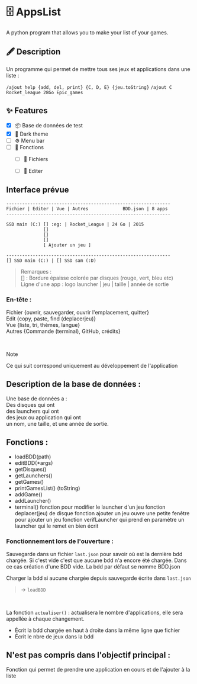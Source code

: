 # 🗄️ AppsList
A python program that allows you to make your list of your games.

## 🖋️ Description
Un programme qui permet de mettre tous ses jeux et applications dans une liste :  

`/ajout help {add, del, print} {C, D, E} {jeu.toString}`
`/ajout C Rocket_league 28Go Epic_games`

## ✨ Features
- [X] 📦 Base de données de test
- [X] 🌙 Dark theme
- [ ] ⚙️ Menu bar
- [ ] 📜 Fonctions
  - [ ] 📎 Fichiers
  - [ ] 📎 Editer
     

## Interface prévue
```
--------------------------------------------------------------
Fichier | Editer | Vue | Autres             BDD.json | 8 apps
--------------------------------------------------------------

SSD main (C:) [] :eg: | Rocket_League | 24 Go | 2015
              []
              []
              []
              [ Ajouter un jeu ]

--------------------------------------------------------------
[] SSD main (C:) | [] SSD sam (:D)
```
>Remarques :  
>[] : Bordure épaisse colorée par disques (rouge, vert, bleu etc)  
>Ligne d'une app : logo launcher | jeu | taille | année de sortie

### En-tête :
Fichier {ouvrir, sauvegarder, ouvrir l'emplacement, quitter}  
Edit {copy, paste, find (deplacerjeu)}  
Vue {liste, tri, thèmes, langue}  
Autres {Commande (terminal), GitHub, crédits}

<br>

>[!NOTE]
>Ce qui suit correspond uniquement au développement de l'application

## Description de la base de données :
Une base de données a :  
Des disques qui ont  
des launchers qui ont  
des jeux ou application qui ont  
un nom, une taille, et une année de sortie.  

## Fonctions :
- loadBDD(path)
- editBDD(*args)
- getDisques()
- getLaunchers()
- getGames()
- printGamesList() (toString)
- addGame()
- addLauncher()
- terminal()
fonction pour modifier le launcher d'un jeu
fonction deplacer(jeu) de disque
fonction ajouter un jeu ouvre une petite fenêtre pour ajouter un jeu
fonction verifLauncher qui prend en paramètre un launcher qui le remet en bien écrit

### Fonctionnement lors de l'ouverture :
Sauvegarde dans un fichier `last.json` pour savoir où est la dernière bdd chargée.
  Si c'est vide c'est que aucune bdd n'a encore été chargée.
  Dans ce cas création d'une BDD vide.
La bdd par défaut se nomme BDD.json

Charger la bdd si aucune chargée depuis sauvegarde écrite dans `last.json`
>-> `loadBDD`
<br>

La fonction `actualiser()` : actualisera le nombre d'applications, elle sera appellée à chaque changement.  
- Écrit la bdd chargée en haut à droite dans la même ligne que fichier  
- Écrit le nbre de jeux dans la bdd

## N'est pas compris dans l'objectif principal :
Fonction qui permet de prendre une application en cours et de l'ajouter à la liste

